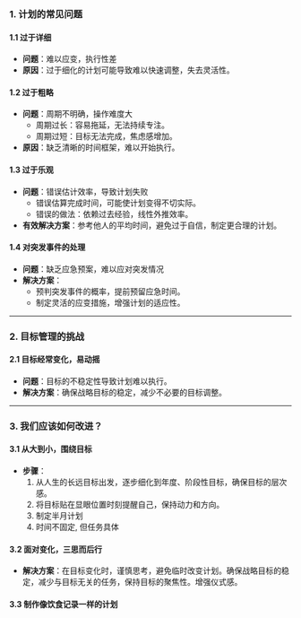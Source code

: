 ### 1. 计划的常见问题

#### 1.1 过于详细

- **问题**：难以应变，执行性差
- **原因**：过于细化的计划可能导致难以快速调整，失去灵活性。

#### 1.2 过于粗略

- **问题**：周期不明确，操作难度大
    - 周期过长：容易拖延，无法持续专注。
    - 周期过短：目标无法完成，焦虑感增加。
- **原因**：缺乏清晰的时间框架，难以开始执行。

#### 1.3 过于乐观

- **问题**：错误估计效率，导致计划失败
    - 错误估算完成时间，可能使计划变得不切实际。
    - 错误的做法：依赖过去经验，线性外推效率。
- **有效解决方案**：参考他人的平均时间，避免过于自信，制定更合理的计划。

#### 1.4 对突发事件的处理

- **问题**：缺乏应急预案，难以应对突发情况
- **解决方案**：
    - 预判突发事件的概率，提前预留应急时间。
    - 制定灵活的应变措施，增强计划的适应性。

---

### 2. 目标管理的挑战

#### 2.1 目标经常变化，易动摇

- **问题**：目标的不稳定性导致计划难以执行。
- **解决方案**：确保战略目标的稳定，减少不必要的目标调整。

---

### 3. 我们应该如何改进？

#### 3.1 从大到小，围绕目标

- **步骤**：
    1. 从人生的长远目标出发，逐步细化到年度、阶段性目标，确保目标的层次感。
    2. 将目标贴在显眼位置时刻提醒自己，保持动力和方向。
    3. 制定半月计划
    4. 时间不固定, 但任务具体

#### 3.2 面对变化，三思而后行

- **解决方案**：在目标变化时，谨慎思考，避免临时改变计划。确保战略目标的稳定，减少与目标无关的任务，保持目标的聚焦性。增强仪式感。

#### 3.3 制作像饮食记录一样的计划